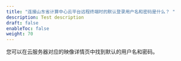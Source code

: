```yaml
---
title: "连接山东省计算中心云平台远程终端时的默认登录用户名和密码是什么？ "
description: Test description
draft: false
enableToc: false
weight: 70
---
```


您可以在云服务器对应的映像详情页中找到默认的用户名和密码。
